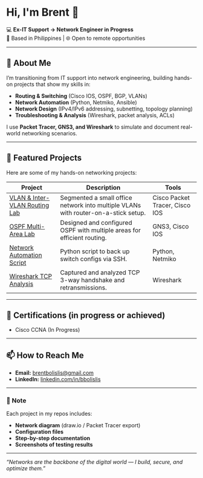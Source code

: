 # Hi, I'm Brent 👋

💻 **Ex-IT Support → Network Engineer in Progress**  
📍 Based in Philippines | 🌐 Open to remote opportunities  

---

## 🚀 About Me
I’m transitioning from IT support into network engineering, building hands-on projects that show my skills in:
- **Routing & Switching** (Cisco IOS, OSPF, BGP, VLANs)
- **Network Automation** (Python, Netmiko, Ansible)
- **Network Design** (IPv4/IPv6 addressing, subnetting, topology planning)
- **Troubleshooting & Analysis** (Wireshark, packet analysis, ACLs)

I use **Packet Tracer, GNS3, and Wireshark** to simulate and document real-world networking scenarios.

---

## 📂 Featured Projects
Here are some of my hands-on networking projects:

| Project | Description | Tools |
|---------|-------------|-------|
| [VLAN & Inter-VLAN Routing Lab](https://github.com/bbolislis/vlan-lab) | Segmented a small office network into multiple VLANs with router-on-a-stick setup. | Cisco Packet Tracer, Cisco IOS |
| [OSPF Multi-Area Lab](https://github.com/bbolislis/ospf-lab) | Designed and configured OSPF with multiple areas for efficient routing. | GNS3, Cisco IOS |
| [Network Automation Script](https://github.com/bbolislis/network-backup) | Python script to back up switch configs via SSH. | Python, Netmiko |
| [Wireshark TCP Analysis](https://github.com/bbolislis/tcp-analysis) | Captured and analyzed TCP 3-way handshake and retransmissions. | Wireshark |

---

## 📜 Certifications (in progress or achieved)
- Cisco CCNA (In Progress)

---

## 📫 How to Reach Me
- **Email:** brentbolislis@gmail.com
- **LinkedIn:** [linkedin.com/in/bbolislis](https://linkedin.com/in/bbolislis)

---

### 📌 Note
Each project in my repos includes:
- **Network diagram** (draw.io / Packet Tracer export)
- **Configuration files**
- **Step-by-step documentation**
- **Screenshots of testing results**

---

*“Networks are the backbone of the digital world — I build, secure, and optimize them.”*
